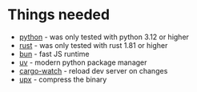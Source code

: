 # Things needed

- [python](https://www.python.org/downloads/) - was only tested with python 3.12 or higher
- [rust](https://www.rust-lang.org/tools/install) - was only tested with rust 1.81 or higher
- [bun](https://bun.sh/) - fast JS runtime
- [uv](https://github.com/astral-sh/uv) - modern python package manager  
- [cargo-watch](https://crates.io/crates/cargo-watch) - reload dev server on changes  
- [upx](https://upx.github.io/) - compress the binary  
